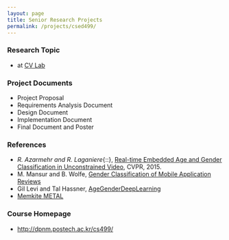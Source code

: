 ```yaml
---
layout: page
title: Senior Research Projects
permalink: /projects/csed499/
---
```


### Research Topic ###
* at <a href="http://cvlab.postech.ac.kr/lab/" target="blank">CV Lab</a>

### Project Documents ###
* Project Proposal
* Requirements Analysis Document
* Design Document
* Implementation Document
* Final Document and Poster

### References ###
* *R. Azarmehr and R. Laganiere*{::}, <a href="http://www.cv-foundation.org/openaccess/content_cvpr_workshops_2015/W12/papers/Azarmehr_Real-Time_Embedded_Age_2015_CVPR_paper.pdf" target="blank">Real-time Embedded Age and Gender Classification in Unconstrained Video</a>, CVPR, 2015.
* M. Mansur and B. Wolfe, <a href="https://www.ipfw.edu/dotAsset/48c39a09-6f1b-4380-b5ad-7de0746e17e7.pdf">Gender Classification of Mobile Application Reviews</a>
* Gil Levi and Tal Hassner, <a href="https://github.com/GilLevi/AgeGenderDeepLearning" target="blank">AgeGenderDeepLearning</a>
* <a href="http://memkite.com/blog/category/metal-2/" target="blank">Memkite METAL</a>

### Course Homepage ###
* <a href="http://dpnm.postech.ac.kr/cs499/" target="blank">http://dpnm.postech.ac.kr/cs499/</a>
